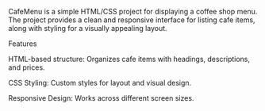 CafeMenu is a simple HTML/CSS project for displaying a coffee shop menu. The project provides a clean and responsive interface for listing cafe items, along with styling for a visually appealing layout.

Features

HTML-based structure: Organizes cafe items with headings, descriptions, and prices.

CSS Styling: Custom styles for layout and visual design.

Responsive Design: Works across different screen sizes.
